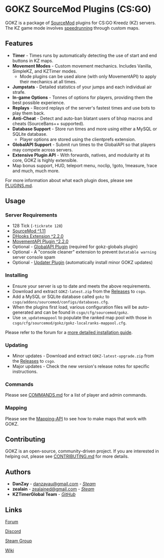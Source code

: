 # GOKZ SourceMod Plugins (CS:GO)

GOKZ is a package of [SourceMod](https://www.sourcemod.net/about.php) plugins for CS:GO Kreedz (KZ) servers. The KZ game mode involves [speedrunning](https://en.wikipedia.org/wiki/Speedrun) through custom maps.

## Features

 * **Timer** - Times runs by automatically detecting the use of start and end buttons in KZ maps.
 * **Movement Modes** - Custom movement mechanics. Includes Vanilla, SimpleKZ, and KZTimer modes.
    * Mode plugins can be used alone (with only MovementAPI) to apply their mechanics at all times.
 * **Jumpstats** - Detailed statistics of your jumps and each individual air strafe.
 * **In-game Options** - Tonnes of options for players, providing them the best possible experience.
 * **Replays** - Record replays of the server's fastest times and use bots to play them back.
 * **Anti-Cheat** - Detect and auto-ban blatant users of bhop macros and cheats (SourceBans++ supported).
 * **Database Support** - Store run times and more using either a MySQL or SQLite database. 
    * Player options are stored using the clientprefs extension.
 * **GlobalAPI Support** - Submit run times to the GlobalAPI so that players may compete across servers.
 * **Extensive Plugin API** - With forwards, natives, and modularity at its core, GOKZ is highly extensible.
 * Map bonus support, HUD, teleport menu, noclip, !goto, !measure, !race and much, much more.

For more information about what each plugin does, please see [PLUGINS.md](PLUGINS.md).

## Usage

### Server Requirements

 * 128 Tick (`-tickrate 128`)
 * [SourceMod ^1.11](https://www.sourcemod.net/downloads.php?branch=stable)
 * [DHooks Extension ^2.2.0](https://forums.alliedmods.net/showpost.php?p=2588686&postcount=589)
 * [MovementAPI Plugin ^2.2.0](https://github.com/danzayau/MovementAPI)
 * Optional - [GlobalAPI Plugin](https://bitbucket.org/kztimerglobalteam/globalapi-smplugin) (required for gokz-globals plugin)
 * Optional - A "console cleaner" extension to prevent `Datatable warning` server console spam
 * Optional - [Updater Plugin](https://forums.alliedmods.net/showthread.php?t=169095) (automatically install minor GOKZ updates)

### Installing

 * Ensure your server is up to date and meets the above requirements.
 * Download and extract `GOKZ-latest.zip` from the [Releases](https://github.com/KZGlobalTeam/gokz/releases) to `csgo`.
 * Add a MySQL or SQLite database called `gokz` to `csgo/addons/sourcemod/configs/databases.cfg`.
 * When the plugins first load, various configuration files will be auto-generated and can be found in `csgo/cfg/sourcemod/gokz`.
 * Use `sm_updatemappool` to populate the ranked map pool with those in `csgo/cfg/sourcemod/gokz/gokz-localranks-mappool.cfg`.

Please refer to the forum for a [more detailed installation guide](https://forum.gokz.org/p/guide-gokz).

### Updating

 * Minor updates - Download and extract `GOKZ-latest-upgrade.zip` from the [Releases](https://github.com/KZGlobalTeam/gokz/releases) to `csgo`.
 * Major updates - Check the new version's release notes for specific instructions.

### Commands

Please see [COMMANDS.md](COMMANDS.md) for a list of player and admin commands.

### Mapping

Please see the [Mapping-API](https://github.com/KZGlobalTeam/gokz/wiki/Mapping-API) to see how to make maps that work with GOKZ.

## Contributing

GOKZ is an open-source, community-driven project. If you are interested in helping out, please see [CONTRIBUTING.md](CONTRIBUTING.md) for more details.

## Authors

 * **DanZay** - danzayau@gmail.com - [*Steam*](https://steamcommunity.com/id/DanZay)
 * **zealain** - zealained@gmail.com - [*Steam*](https://steamcommunity.com/id/zealain)
 * **KZTimerGlobal Team** - [*GitHub*](https://github.com/KZGlobalTeam)

## Links

[Forum](https://forum.gokz.org)

[Discord](https://www.discord.gg/csgokz)

[Steam Group](https://steamcommunity.com/groups/GOKZTimer)

[Wiki](https://github.com/KZGlobalTeam/gokz/wiki)
